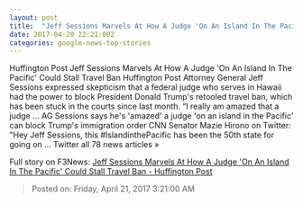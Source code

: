```yaml
---
layout: post
title:  "Jeff Sessions Marvels At How A Judge 'On An Island In The Pacific' Could Stall Travel Ban - Huffington Post"
date: 2017-04-20 22:21:00Z
categories: google-news-top-stories
---
```


Huffington Post Jeff Sessions Marvels At How A Judge 'On An Island In The Pacific' Could Stall Travel Ban Huffington Post Attorney General Jeff Sessions expressed skepticism that a federal judge who serves in Hawaii had the power to block President Donald Trump's retooled travel ban, which has been stuck in the courts since last month. “I really am amazed that a judge ... AG Sessions says he's 'amazed' a judge 'on an island in the Pacific' can block Trump's immigration order CNN Senator Mazie Hirono on Twitter: "Hey Jeff Sessions, this #IslandinthePacific has been the 50th state for going on ... Twitter all 78 news articles »


Full story on F3News: [Jeff Sessions Marvels At How A Judge 'On An Island In The Pacific' Could Stall Travel Ban - Huffington Post](http://www.f3nws.com/n/rPSfnF)

> Posted on: Friday, April 21, 2017 3:21:00 AM
